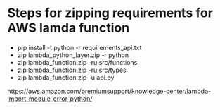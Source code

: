 # Steps for zipping requirements for AWS lamda function

- pip install -t python -r requirements_api.txt
- zip lambda_python_layer.zip -r python
- zip lambda_function.zip -ru src/functions
- zip lambda_function.zip -ru src/types
- zip lambda_function.zip -u api.py

https://aws.amazon.com/premiumsupport/knowledge-center/lambda-import-module-error-python/
